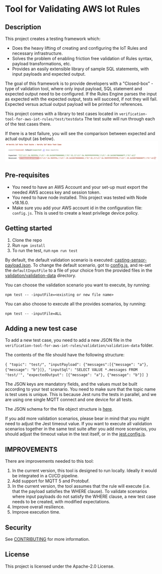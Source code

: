 # Tool for Validating AWS Iot Rules

## Description
This project creates a testing framework which:
* Does the heavy lifting of creating and configuring the IoT Rules and necessary infrastructure.
* Solves the problem of enabling friction free validation of Rules syntax, payload transformations, etc.
* Provides an easily extensible library of sample SQL statements, with input payloads and expected output.

The goal of this framework is to provide developers with a "Closed-box" - type of validation tool, where only input payload, SQL statement and expected output need to be configured.
If the Rules Engine parses the input as expected with the expected output, tests will succeed, if not they will fail.
Expected versus actual output payload will be printed for references.

This project comes with a library to test cases located in `verification-tool-for-aws-iot-rules/test/testdata`
The test suite will run through each of the test cases there.

If there is a test failure, you will see the comparison between expected and actual output (as below).
![Example failure](docs/example-failure.png)
## Pre-requisites
- You need to have an AWS Account and your set-up must export the needed AWS access key and session token.
- You need to have node installed. This project was tested with Node v18.16.0.
- Make sure you add your AWS account id in the configuration file: `config.js`. This is used to create a least privilege device policy.

## Getting started
1. Clone the repo
2. Run `npm install`
3. To run the test, run `npm run test`

By default, the default validation scenario is executed: [casting-sensor-payload.json](util/config.js).
To change the default scenario, got to [config.js](util/config.js), and re-set the `defaultInputFile` to a file of your choice from the provided files in the [validation/validation-data](validation/validation-data) directory.

You can choose the validation scenario you want to execute, by running:

```npm test -- -inputFile=<existing or new file name>```

You can also choose to execute all the provides scenarios, by running:

```npm test -- -inputFile=ALL```

## Adding a new test case
To add a new test case, you need to add a new JSON file in the `verification-tool-for-aws-iot-rules/validation/validation-data` folder.

The contents of the file should have the following structure:

`{
"topic": "test/",
"inputPayload": {"messages":[{"message": "a"}, {"message": "b"}]},
"inputSql": "SELECT VALUE *.messages FROM 'test/'",
"expectedOutput": [{"message": "a"}, {"message": "b"}]
}`

The JSON keys are mandatory fields, and the values must be built according to your test scenario.
You need to make sure that the topic name is test uses is unique.
This is because Jest runs the tests in parallel, and we are using one single MQTT connect and one device for all tests.

The JSON schema for the file object structure is [here](https://gitlab.aws.dev/dimaalin/verification-tool-for-aws-iot-rules/test/input-json-schema.json).

If you add more validation scenarios, please bear in mind that you might need to adjust the Jest timeout value.
If you want to execute all validation scenarios together in the same test suite after you add more scenarios, you should adjust the timeout value in the test itself, or in the [jest.config.js](jest.config.js).

## IMPROVEMENTS
There are improvements needed to this tool:
1. In the current version, this tool is designed to run locally. Ideally it would be integrated in a CI/CD pipeline.
3. Add support for MQTT 5 and Protobuf.
4. In the current version, the tool assumes that the rule will execute (i.e. that the payload satisfies the WHERE clause). To validate scenarios where input payloads do not satisfy the WHERE clause, a new test case needs to be created, with modified expectations.
4. Improve overall resilience.
5. Improve execution time.

## Security

See [CONTRIBUTING](CONTRIBUTING.md#security-issue-notifications) for more information.

## License

This project is licensed under the Apache-2.0 License.

